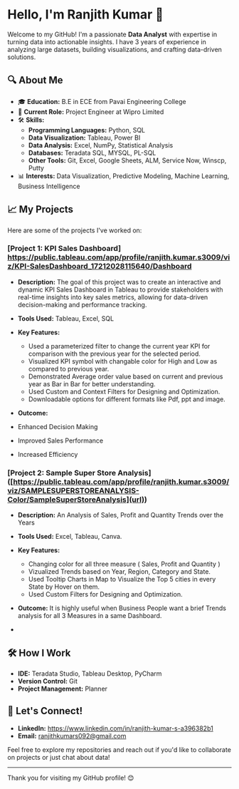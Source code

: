 # Hello, I'm Ranjith Kumar 👋

Welcome to my GitHub! I'm a passionate **Data Analyst** with expertise in turning data into actionable insights. I have 3 years of experience in analyzing large datasets, building visualizations, 
and crafting data-driven solutions.

## 🔍 About Me

- 🎓 **Education:** B.E in ECE from Pavai Engineering College
- 💼 **Current Role:** Project Engineer at Wipro Limited
- 🛠️ **Skills:** 
  - **Programming Languages:** Python, SQL
  - **Data Visualization:** Tableau, Power BI
  - **Data Analysis:** Excel, NumPy, Statistical Analysis
  - **Databases:** Teradata SQL, MYSQL, PL-SQL
  - **Other Tools:** Git, Excel, Google Sheets, ALM, Service Now, Winscp, Putty
- 📊 **Interests:** Data Visualization, Predictive Modeling, Machine Learning, Business Intelligence

## 📈 My Projects

Here are some of the projects I've worked on:

### [Project 1: KPI Sales Dashboard] https://public.tableau.com/app/profile/ranjith.kumar.s3009/viz/KPI-SalesDashboard_17212028115640/Dashboard
- **Description:** The goal of this project was to create an interactive and dynamic KPI Sales Dashboard in Tableau to provide stakeholders with real-time insights into key sales metrics,
                   allowing for data-driven decision-making and performance tracking.
- **Tools Used:** Tableau, Excel, SQL
- **Key Features:**
  - Used a parameterized filter to change the current year KPI for comparison with the previous year for the selected period.
  - Visualized KPI symbol with changable color for High and Low as compared to previous year.
  - Demonstrated Average order value based on current and previous year as Bar in Bar for better understanding.
  - Used Custom and Context Filters for Designing and Optimization.
  - Downloadable options for different formats like Pdf, ppt and image.
  
- **Outcome:**
- Enhanced Decision Making
- Improved Sales Performance
- Increased Efficiency

### [Project 2: Sample Super Store Analysis] ([https://public.tableau.com/app/profile/ranjith.kumar.s3009/viz/SAMPLESUPERSTOREANALYSIS-Color/SampleSuperStoreAnalysis](url))
- **Description:** An Analysis of Sales, Profit and Quantity Trends over the Years
- **Tools Used:** Excel, Tableau, Canva.
- **Key Features:**
  - Changing color for all three measure ( Sales, Profit and Quantity )
  - Vizualized Trends based on Year, Region, Category and State.
  - Used Tooltip Charts in Map to Visualize the Top 5 cities in every State by Hover on them.
  - Used Custom Filters for Designing and Optimization.
  
- **Outcome:** It is highly useful when Business People want a brief Trends analysis for all 3 Measures in a same Dashboard.
- 

## 🛠️ How I Work

- **IDE:** Teradata Studio, Tableau Desktop, PyCharm
- **Version Control:** Git
- **Project Management:** Planner

## 🤝 Let's Connect!

- **LinkedIn:** https://www.linkedin.com/in/ranjith-kumar-s-a396382b1
- **Email:** ranjithkumars092@gmail.com

Feel free to explore my repositories and reach out if you'd like to collaborate on projects or just chat about data!

---

Thank you for visiting my GitHub profile! 😊

